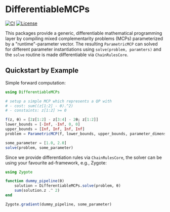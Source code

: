 # DifferentiableMCPs

[![CI](https://github.com/lassepe/DifferentiableMCPs.jl/actions/workflows/ci.yml/badge.svg)](https://github.com/lassepe/DifferentiableMCPs.jl/actions/workflows/ci.yml)
[![License](https://img.shields.io/badge/license-MIT-blue)](https://opensource.org/licenses/MIT)

This packages provide a generic, differentiable mathematical programming layer by compiling mixed complementarity problems (MCPs) parameterized by a "runtime"-parameter vector. The resulting `ParametricMCP` can solved for different parameter instantiations using `solve(problem, paramters)` and the `solve` routine is made differentiable via `ChainRulesCore`.

## Quickstart by Example

Simple forward computation:

```julia
using DifferentiableMCPs

# setup a simple MCP which represents a QP with
# - cost: sum((z[1:2] - θ).^2)
# - constaints: z[1:2] >= 0

f(z, θ) = [2z[1:2] - z[3:4] - 2θ; z[1:2]]
lower_bounds = [-Inf, -Inf, 0, 0]
upper_bounds = [Inf, Inf, Inf, Inf]
problem = ParametricMCP(f, lower_bounds, upper_bounds, parameter_dimension)

some_parameter = [1.0, 2.0]
solve(problem, some_parameter)
```

Since we provide differentiation rules via `ChainRulesCore`, the solver can be
using your favourite ad-framework, e.g., Zygote:

```julia
using Zygote

function dummy_pipeline(θ)
    solution = DifferentiableMCPs.solve(problem, θ)
    sum(solution.z .^ 2)
end

Zygote.gradient(dummy_pipeline, some_parameter)
```
